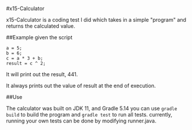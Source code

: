 #x15-Calculator

x15-Calculator is a coding test I did which takes in a simple "program" and returns the calculated value.

##Example
given the script
```
a = 5;
b = 6;
c = a * 3 + b;
result = c ^ 2;
```

It will print out the result, 441.

It always prints out the value of result at the end of execution.

##Use

The calculator was built on JDK 11, and Gradle 5.14
you can use `gradle build` to build the program and `gradle test` to run all tests.
currently, running your own tests can be done by modifying runner.java.